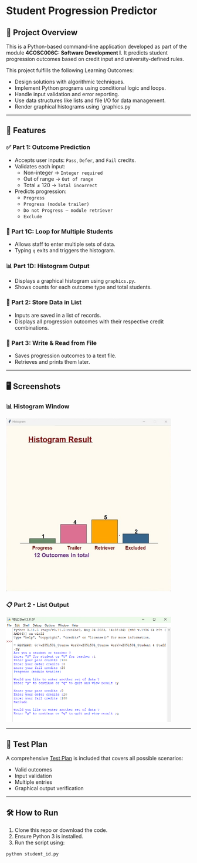 # Student Progression Predictor

## 📌 Project Overview

This is a Python-based command-line application developed as part of the module **4COSC006C: Software Development I**. It predicts student progression outcomes based on credit input and university-defined rules.

This project fulfills the following Learning Outcomes:
- Design solutions with algorithmic techniques.
- Implement Python programs using conditional logic and loops.
- Handle input validation and error reporting.
- Use data structures like lists and file I/O for data management.
- Render graphical histograms using `graphics.py

---

## 🚀 Features

### ✅ Part 1: Outcome Prediction
- Accepts user inputs: `Pass`, `Defer`, and `Fail` credits.
- Validates each input:
  - Non-integer → `Integer required`
  - Out of range → `Out of range`
  - Total ≠ 120 → `Total incorrect`
- Predicts progression:
  - `Progress`
  - `Progress (module trailer)`
  - `Do not Progress – module retriever`
  - `Exclude`

### 🔁 Part 1C: Loop for Multiple Students
- Allows staff to enter multiple sets of data.
- Typing `q` exits and triggers the histogram.

### 📊 Part 1D: Histogram Output
- Displays a graphical histogram using `graphics.py`.
- Shows counts for each outcome type and total students.

### 📝 Part 2: Store Data in List
- Inputs are saved in a list of records.
- Displays all progression outcomes with their respective credit combinations.

### 💾 Part 3: Write & Read from File
- Saves progression outcomes to a text file.
- Retrieves and prints them later.

---

## 🖥️ Screenshots

### 📊 Histogram Window
<img src="Screenshots/Histogram.jpg" alt="Histogram Screenshot" width="450"/>

### 📋 Part 2 - List Output
<img src="Screenshots/list_output.png" alt="List Output Screenshot" width="450"/>

---

## 🧪 Test Plan

A comprehensive [Test Plan](./w2051581_Text%20Plan.docx) is included that covers all possible scenarios:
- Valid outcomes
- Input validation
- Multiple entries
- Graphical output verification

---

## 🛠️ How to Run

1. Clone this repo or download the code.
2. Ensure Python 3 is installed.
3. Run the script using:

```bash
python student_id.py
